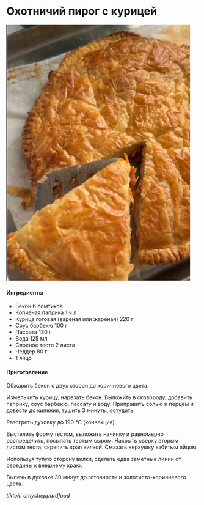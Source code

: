 ﻿---
image: ../pics/hunters-chicken-pie.jpg
---
# Охотничий пирог с курицей

![Охотничий пирог с курицей](../pics/hunters-chicken-pie.jpg)

#### Ингредиенты

* Бекон 6 ломтиков
* Копченая паприка 1 ч л
* Курица готовая (вареная или жареная) 220 г
* Соус барбекю 100 г
* Пассата 130 г
* Вода 125 мл
* Слоеное тесто 2 листа
* Чеддер 80 г
* 1 яйцо

#### Приготовление

Обжарить бекон с двух сторон до коричневого цвета.

Измельчить курицу, нарезать бекон. Выложить в сковороду, добавить паприку, соус барбекю, пассату и воду. Приправить солью и перцем и довести до кипения, тушить 3 минуты, остудить.

Разогреть духовку до 190 °C (конвекция). 

Выстелить форму тестом, выложить начинку и равномерно распределить, посыпать тертым сыром. Накрыть сверху вторым листом теста, скрепить края вилкой. Смазать верхушку взбитым яйцом.

Используя тупую сторону вилки, сделать едва заметные линии от середины к внешнему краю.

Выпечь в духовке 30 минут до готовности и золотисто-коричневого цвета.

*tiktok: amysheppardfood*